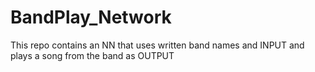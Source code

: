# BandPlay_Network
This repo contains an NN that uses written band names and INPUT and plays a song from the band as OUTPUT
